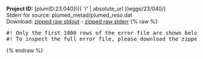 **Project ID:** [plumID:23.040]({{ '/' | absolute_url }}eggs/23/040/)  
Stderr for source:  plumed_metad/plumed_reso.dat   
Download: [zipped raw stdout](plumed_reso.dat.plumed.stdout.txt.zip) - [zipped raw stderr](plumed_reso.dat.plumed.stderr.txt.zip) 
{% raw %}
<pre>
#! Only the first 1000 rows of the error file are shown below
#! To inspect the full error file, please download the zipped raw stderr file above
</pre>
{% endraw %}
